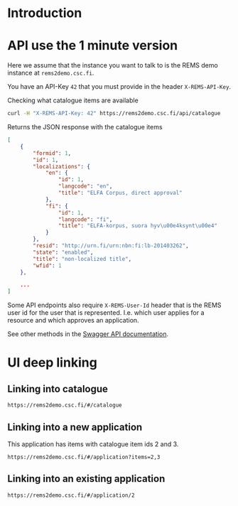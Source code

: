 # Introduction

# API use the 1 minute version

Here we assume that the instance you want to talk to is the REMS demo instance at `rems2demo.csc.fi`.

You have an API-Key `42` that you must provide in the header `X-REMS-API-Key`.

Checking what catalogue items are available

```sh
curl -H "X-REMS-API-Key: 42" https://rems2demo.csc.fi/api/catalogue
```

Returns the JSON response with the catalogue items

```json
[
    {
        "formid": 1,
        "id": 1,
        "localizations": {
            "en": {
                "id": 1,
                "langcode": "en",
                "title": "ELFA Corpus, direct approval"
            },
            "fi": {
                "id": 1,
                "langcode": "fi",
                "title": "ELFA-korpus, suora hyv\u00e4ksynt\u00e4"
            }
        },
        "resid": "http://urn.fi/urn:nbn:fi:lb-201403262",
        "state": "enabled",
        "title": "non-localized title",
        "wfid": 1
    },

    ...
]
```

Some API endpoints also require `X-REMS-User-Id` header that is the REMS user id for the user that is represented. I.e. which user applies for a resource and which approves an application.

See other methods in the [Swagger API documentation](https://rems2demo.scs.fi/swagger-ui).

# UI deep linking

## Linking into catalogue

```
https://rems2demo.csc.fi/#/catalogue
```

## Linking into a new application

This application has items with catalogue item ids 2 and 3.

```
https://rems2demo.csc.fi/#/application?items=2,3
```

## Linking into an existing application

```
https://rems2demo.csc.fi/#/application/2
```
